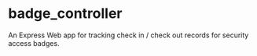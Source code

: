# badge_controller
An Express Web app for tracking check in / check out records for security access badges.
